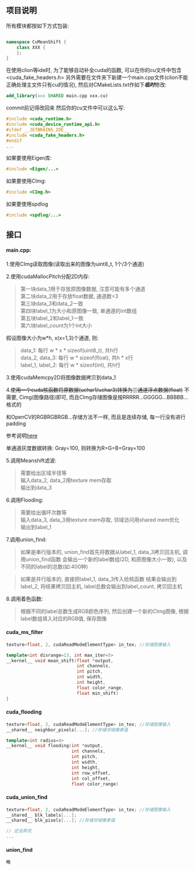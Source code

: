 ## 项目说明
所有模块都按如下方式包装:
```c++

namespace CuMeanShift {
    class XXX {
    };
}

```

在使用clion等ide时, 为了能够自动补全cuda的函数, 可以在你的cu文件中包含<cuda_fake_headers.h>
另外需要在文件夹下新建一个main.cpp文件(clion不能正确处理主文件只有cu的情况), 然后对CMakeLists.txt作如下***临时***修改:
```cmake
add_library(xxx SHARED main.cpp xxx.cu)
```
commit前记得改回来
然后你的cu文件中可以这么写:
```c++
#include <cuda_runtime.h>
#include <cuda_device_runtime_api.h>
#ifdef __JETBRAINS_IDE__
#include <cuda_fake_headers.h>
#endif
...
```
如果要使用Eigen库:
```c++
#include <Eigen/...>
```
如果要使用CImg:
```c++
#include <CImg.h>
```
如果要使用spdlog
```c++
#include <spdlog/...>
```

## 接口
#### main.cpp: 

1.使用CImg读取图像(读取出来的图像为uint8_t, 1个/3个通道)

2.使用cudaMallocPitch分配2D内存:

> 第一块data_1用于存放原图像数据, 注意可能有多个通道 \
> 第二块data_2用于存放float数据, 通道数=3 \
> 第三块data_3和data_2一致 \
> 第四块label_1为大小和原图像一致, 单通道的int数组 \
> 第五块label_2和label_1一致 \
> 第六块label_count为1个int大小

假设图像大小为w*h, x(x=1,3)个通道, 则:
> data_1: 每行 w * x * sizeof(uint8_t), 共h行 \
> data_2, data_3: 每行 w * sizeof(float), 共h * x行 \
> label_1, label_2: 每行 w * sizeof(int), 共h行 

3.使用cudaMemcpy2D将图像数据拷贝到data_1

4.~~使用一个cuda核函数将原数据(uchar1/uchar3)转换为三通道浮点数据(float)~~
不需要, Cimg<float>(图像路径)即可, 而且CImg存储图像是按RRRRR...GGGGG...BBBBB...格式的
 
和OpenCV的RGBRGBRGB...存储方法不一样, 而且是连续存储, 每一行没有进行padding

参考说明[here](https://stackoverflow.com/questions/21202635/cimg-library-creates-distorted-images-on-rotation)

单通道灰度数据转换: Gray=100, 则转换为R=G=B=Gray=100

5.调用Meanshift滤波:
> 需要给出区域半径等 \
> 输入data_2, data_2用texture mem存取 \
> 输出到data_3

6.调用Flooding:
> 需要给出循环次数等 \
> 输入data_3, data_3用texture mem存取, 邻域访问用shared mem优化 \
> 输出到label_1

7.调用union_find:
> 如果是串行版本的, union_find首先将数据从label_1, data_3拷贝回主机, 调用union_find函数
> 会输出一个新的label数组(2D, 和原图像大小一致), 以及不同的label的总数(如:400种)

> 如果是并行版本的, 直接把label_1, data_3传入给核函数
> 结果会输出到label_2, 将结果拷贝回主机, label总数会输出到label_count, 拷贝回主机

8.调用着色函数:
> 根据不同的label总数生成RGB颜色序列, 然后创建一个新的CImg图像, 根据label数组填入对应的RGB值, 保存图像

#### cuda_ms_filter
```c++
texture<float, 2, cudaReadModeElementType> in_tex; //存储图像输入

template<int disrange=13, int max_iter=5>
__kernel__ void mean_shift(float *output,
                           int channels,
                           int pitch, 
                           int width,
                           int height,
                           float color_range,
                           float min_shift)
}
```
#### cuda_flooding
```c++
texture<float, 2, cudaReadModeElementType> in_tex; //存储图像输入
__shared__ neighbor_pixels[...]; //存储邻域像素值

template<int radius=4>
__kernel__ void flooding(int *output, 
                         int channels,
                         int pitch, 
                         int width,
                         int height,
                         int row_offset,
                         int col_offset,
                         float color_range)
```
#### cuda_union_find
```c++
texture<float, 2, cudaReadModeElementType> in_tex; //存储图像输入
__shared__ blk_labels[...];
__shared__ blk_pixels[...]; //存储邻域像素值

// 还没弄完
...

```
#### union_find
```c++
略
```